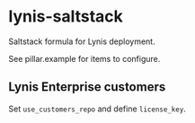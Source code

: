 # lynis-saltstack

Saltstack formula for Lynis deployment.

See pillar.example for items to configure.

## Lynis Enterprise customers

Set `use_customers_repo` and define `license_key`.
